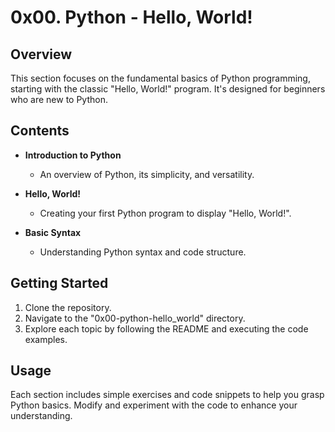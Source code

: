 # 0x00. Python - Hello, World!

## Overview

This section focuses on the fundamental basics of Python programming, starting with the classic "Hello, World!" program. It's designed for beginners who are new to Python.

## Contents

- **Introduction to Python**
  - An overview of Python, its simplicity, and versatility.

- **Hello, World!**
  - Creating your first Python program to display "Hello, World!".

- **Basic Syntax**
  - Understanding Python syntax and code structure.

## Getting Started

1. Clone the repository.
2. Navigate to the "0x00-python-hello_world" directory.
3. Explore each topic by following the README and executing the code examples.

## Usage

Each section includes simple exercises and code snippets to help you grasp Python basics. Modify and experiment with the code to enhance your understanding.
